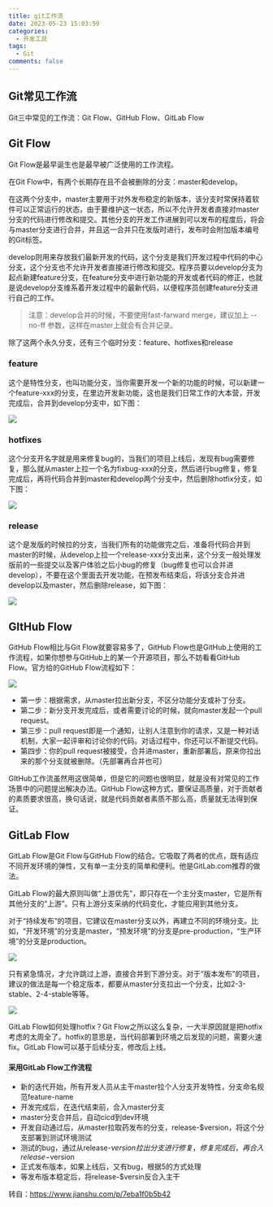 ```yaml
---
title: git工作流
date: 2023-05-23 15:03:59
categories:
  - 开发工具
tags:
  - Git
comments: false
---
```


##  Git常见工作流
Git三中常见的工作流：Git Flow、GitHub Flow、GitLab Flow

## Git Flow
Git Flow是最早诞生也是最早被广泛使用的工作流程。

在Git Flow中，有两个长期存在且不会被删除的分支：master和develop。

在这两个分支中，master主要用于对外发布稳定的新版本，该分支时常保持着软件可以正常运行的状态，由于要维护这一状态，所以不允许开发者直接对master分支的代码进行修改和提交。其他分支的开发工作进展到可以发布的程度后，将会与master分支进行合并，并且这一合并只在发版时进行，发布时会附加版本编号的Git标签。

develop则用来存放我们最新开发的代码，这个分支是我们开发过程中代码的中心分支，这个分支也不允许开发者直接进行修改和提交。程序员要以develop分支为起点新建feature分支，在feature分支中进行新功能的开发或者代码的修正，也就是说develop分支维系着开发过程中的最新代码，以便程序员创建feature分支进行自己的工作。

> 注意：develop合并的时候，不要使用fast-farward merge，建议加上 --no-ff 参数，这样在master上就会有合并记录。

除了这两个永久分支，还有三个临时分支：feature、hotfixes和release

### feature
这个是特性分支，也叫功能分支，当你需要开发一个新的功能的时候，可以新建一个feature-xxx的分支，在里边开发新功能，这也是我们日常工作的大本营，开发完成后，合并到develop分支中，如下图：

<img src="https://blog-image-ch.oss-cn-hangzhou.aliyuncs.com/blog-image/202305231513492.png" />

### hotfixes
这个分支开名字就是用来修复bug的，当我们的项目上线后，发现有bug需要修复，那么就从master上拉一个名为fixbug-xxx的分支，然后进行bug修复，修复完成后，再将代码合并到master和develop两个分支中，然后删除hotfix分支，如下图：

<img src="https://blog-image-ch.oss-cn-hangzhou.aliyuncs.com/blog-image/202305231516950.png" />

### release

这个是发版的时候拉的分支，当我们所有的功能做完之后，准备将代码合并到master的时候，从develop上拉一个release-xxx分支出来，这个分支一般处理发版前的一些提交以及客户体验之后小bug的修复（bug修复也可以合并进develop），不要在这个里面去开发功能，在预发布结束后，将该分支合并进develop以及master，然后删除release，如下图：

<img src="https://blog-image-ch.oss-cn-hangzhou.aliyuncs.com/blog-image/202305231518277.png" />

## GItHub Flow

GitHub Flow相比与Git Flow就要容易多了，GitHub Flow也是GitHub上使用的工作流程，如果你想参与GitHub上的某一个开源项目，那么不妨看看GitHub Flow。官方给的GitHub Flow流程如下：

<img src="https://blog-image-ch.oss-cn-hangzhou.aliyuncs.com/blog-image/202305231521597.png" />

- 第一步：根据需求，从master拉出新分支，不区分功能分支或补丁分支。
- 第二步：新分支开发完成后，或者需要讨论的时候，就向master发起一个pull request。
- 第三步：pull request即是一个通知，让别人注意到你的请求，又是一种对话机制，大家一起评审和讨论你的代码。对话过程中，你还可以不断提交代码。
- 第四步：你的pull request被接受，合并进master，重新部署后，原来你拉出来的那个分支就被删除。（先部署再合并也可）

GItHub工作流虽然用这很简单，但是它的问题也很明显，就是没有对常见的工作场景中的问题提出解决办法。GitHub Flow这种方式，要保证高质量，对于贡献者的素质要求很高，换句话说，就是代码贡献者素质不那么高，质量就无法得到保证。



## GitLab Flow

GitLab Flow是Git Flow与GitHub Flow的结合。它吸取了两者的优点，既有适应不同开发环境的弹性，又有单一主分支的简单和便利。他是GitLab.com推荐的做法。



GitLab Flow的最大原则叫做“上游优先”，即只存在一个主分支master，它是所有其他分支的“上游”。只有上游分支采纳的代码变化，才能应用到其他分支。



对于“持续发布”的项目，它建议在master分支以外，再建立不同的环境分支。比如，“开发环境”的分支是master，“预发环境”的分支是pre-production，“生产环境”的分支是production。

<img src="https://blog-image-ch.oss-cn-hangzhou.aliyuncs.com/blog-image/202305231532343.png" />

只有紧急情况，才允许跳过上游，直接合并到下游分支。对于“版本发布”的项目，建议的做法是每一个稳定版本，都要从master分支拉出一个分支，比如2-3-stable、2-4-stable等等。

<img src="https://blog-image-ch.oss-cn-hangzhou.aliyuncs.com/blog-image/202305231534081.png" />

GitLab Flow如何处理hotfix？Git Flow之所以这么复杂，一大半原因就是把hotfix考虑的太周全了。hotfix的意思是，当代码部署到环境之后发现的问题，需要火速fix。GitLab Flow可以基于后续分支，修改后上线。

#### 采用GitLab Flow工作流程

- 新的迭代开始，所有开发人员从主干master拉个人分支开发特性，分支命名规范feature-name
- 开发完成后，在迭代结束前，合入master分支
- master分支合并后，自动cicd到dev环境
- 开发自动通过后，从master拉取药发布的分支，release-$version，将这个分支部署到测试环境测试
- 测试的bug，通过从release-$version拉出分支进行修复，修复完成后，再合入release-$version
- 正式发布版本，如果上线后，又有bug，根据5的方式处理
- 等发布版本稳定后，将release-$versin反合入主干



转自：https://www.jianshu.com/p/7eba1f0b5b42